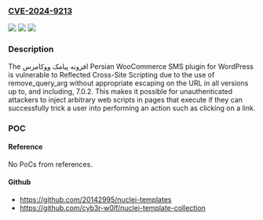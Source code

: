 ### [CVE-2024-9213](https://cve.mitre.org/cgi-bin/cvename.cgi?name=CVE-2024-9213)
![](https://img.shields.io/static/v1?label=Product&message=%D8%A7%D9%81%D8%B2%D9%88%D9%86%D9%87%20%D9%BE%DB%8C%D8%A7%D9%85%DA%A9%20%D9%88%D9%88%DA%A9%D8%A7%D9%85%D8%B1%D8%B3%20Persian%20WooCommerce%20SMS&color=blue)
![](https://img.shields.io/static/v1?label=Version&message=*%3C%3D%207.0.2%20&color=brighgreen)
![](https://img.shields.io/static/v1?label=Vulnerability&message=CWE-79%20Improper%20Neutralization%20of%20Input%20During%20Web%20Page%20Generation%20('Cross-site%20Scripting')&color=brighgreen)

### Description

The افزونه پیامک ووکامرس Persian WooCommerce SMS plugin for WordPress is vulnerable to Reflected Cross-Site Scripting due to the use of remove_query_arg without appropriate escaping on the URL in all versions up to, and including, 7.0.2. This makes it possible for unauthenticated attackers to inject arbitrary web scripts in pages that execute if they can successfully trick a user into performing an action such as clicking on a link.

### POC

#### Reference
No PoCs from references.

#### Github
- https://github.com/20142995/nuclei-templates
- https://github.com/cyb3r-w0lf/nuclei-template-collection

